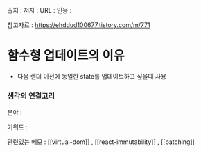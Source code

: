 
출처 :
저자 :
URL : 
인용 : 

참고자료 : https://ehddud100677.tistory.com/m/771

# 함수형 업데이트의 이유
- 다음 렌더 이전에 동일한 state를 업데이트하고 싶을때 사용 

### 생각의 연결고리
분야 :

키워드 :

관련있는 메모 : [[virtual-dom]] , [[react-immutability]] , [[batching]]
